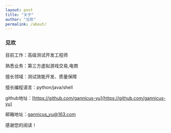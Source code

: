 ```yaml
---
layout: post
title: "关于"
author: "见欢"
permalink: /about/
---
```


### 见欢
目前工作：高级测试开发工程师

熟悉业务：第三方虚拟游戏交易,电商

擅长领域：测试效能开发、质量保障

擅长编程语言：python/java/shell

github地址：[https://github.com/gannicus-yu](https://github.com/gannicus-yu)

邮箱地址：gannicus_yu@163.com


感谢您的阅读！
